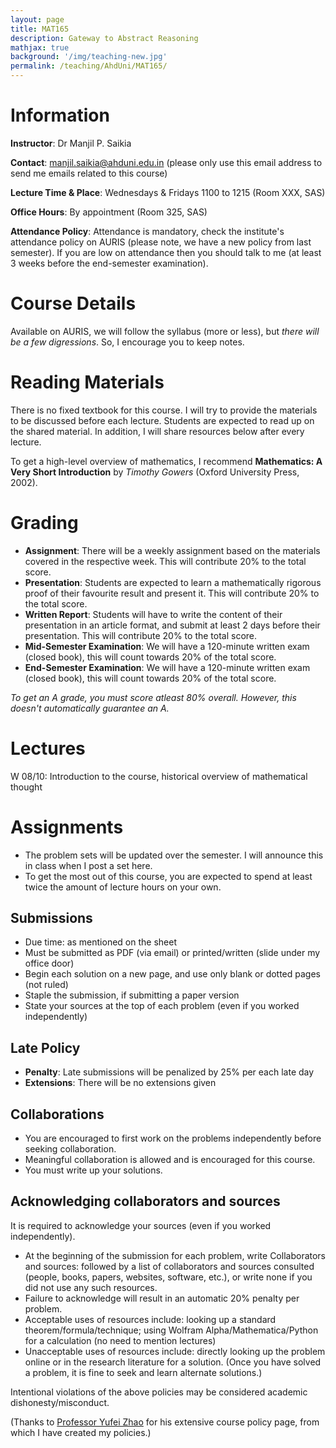 ```yaml
---
layout: page
title: MAT165
description: Gateway to Abstract Reasoning
mathjax: true
background: '/img/teaching-new.jpg'
permalink: /teaching/AhdUni/MAT165/
---
```


# Information

**Instructor**: Dr Manjil P. Saikia

**Contact**: manjil.saikia@ahduni.edu.in (please only use this email address to send me emails related to this course)

**Lecture Time & Place**: Wednesdays & Fridays 1100 to 1215 (Room XXX, SAS)

**Office Hours**: By appointment (Room 325, SAS)

**Attendance Policy**: Attendance is mandatory, check the institute's attendance policy on AURIS (please note, we have a new policy from last semester). If you are low on attendance then you should talk to me (at least 3 weeks before the end-semester examination).

# Course Details

Available on AURIS, we will follow the syllabus (more or less), but *there will be a few digressions*. So, I encourage you to keep notes.

# Reading Materials

There is no fixed textbook for this course. I will try to provide the materials to be discussed before each lecture. Students are expected to read up on the shared material. In addition, I will share resources below after every lecture.

To get a high-level overview of mathematics, I recommend **Mathematics: A Very Short Introduction** by *Timothy Gowers* (Oxford University Press, 2002).

# Grading

- **Assignment**: There will be a weekly assignment based on the materials covered in the respective week. This will contribute 20% to the total score.
- **Presentation**: Students are expected to learn a mathematically rigorous proof of their favourite result and present it. This will contribute 20% to the total score.
- **Written Report**: Students will have to write the content of their presentation in an article format, and submit at least 2 days before their presentation. This will contribute 20% to the total score.
- **Mid-Semester Examination**: We will have a 120-minute written exam (closed book), this will count towards 20% of the total score.
- **End-Semester Examination**: We will have a 120-minute written exam (closed book), this will count towards 20% of the total score.

*To get an A grade, you must score atleast 80% overall. However, this doesn't automatically guarantee an A.*

# Lectures

W 08/10: Introduction to the course, historical overview of mathematical thought

# Assignments

- The problem sets will be updated over the semester. I will announce this in class when I post a set here.
- To get the most out of this course, you are expected to spend at least twice the amount of lecture hours on your own.

## Submissions

- Due time: as mentioned on the sheet
- Must be submitted as PDF (via email) or printed/written (slide under my office door)
- Begin each solution on a new page, and use only blank or dotted pages (not ruled)
- Staple the submission, if submitting a paper version
- State your sources at the top of each problem (even if you worked independently)

## Late Policy

- **Penalty**: Late submissions will be penalized by 25% per each late day
- **Extensions**: There will be no extensions given

## Collaborations

- You are encouraged to first work on the problems independently before seeking collaboration.
- Meaningful collaboration is allowed and is encouraged for this course.
- You must write up your solutions.

## Acknowledging collaborators and sources

It is required to acknowledge your sources (even if you worked independently).

- At the beginning of the submission for each problem, write Collaborators and sources: followed by a list of collaborators and sources consulted (people, books, papers, websites, software, etc.), or write none if you did not use any such resources.
- Failure to acknowledge will result in an automatic 20% penalty per problem.
- Acceptable uses of resources include: looking up a standard theorem/formula/technique; using Wolfram Alpha/Mathematica/Python for a calculation (no need to mention lectures)
- Unacceptable uses of resources include: directly looking up the problem online or in the research literature for a solution. (Once you have solved a problem, it is fine to seek and learn alternate solutions.)

Intentional violations of the above policies may be considered academic dishonesty/misconduct.

(Thanks to [Professor Yufei Zhao](https://yufeizhao.com) for his extensive course policy page, from which I have created my policies.)
